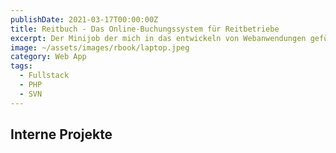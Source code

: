 ```yaml
---
publishDate: 2021-03-17T00:00:00Z
title: Reitbuch - Das Online-Buchungssystem für Reitbetriebe
excerpt: Der Minijob der mich in das entwickeln von Webanwendungen geführt hat.
image: ~/assets/images/rbook/laptop.jpeg
category: Web App
tags:
  - Fullstack
  - PHP
  - SVN
---
```


## Interne Projekte

